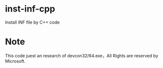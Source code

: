# inst-inf-cpp
Install INF file by C++ code

# Note
This code juest an research of devcon32/64.exe，All Rights are reserved by Microsoft.